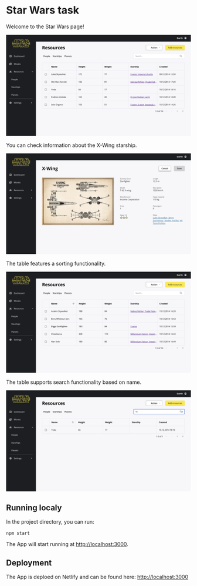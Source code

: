 # Star Wars task

Welcome to the Star Wars page!

![StarWars page](src/images/SWpage.png)

You can check information about the X-Wing starship.

![X-Wing starship](src/images/Starship.png)

The table features a sorting functionality.

![Sorting functionality ](src/images/Sorting.png)

The table supports search functionality based on name.

![Search functionality ](src/images/Search.png)

## Running localy

In the project directory, you can run:

```
npm start
```

The App will start running at [http://localhost:3000](http://localhost:3000).

## Deployment

The App is deploed on Netlify and can be found here:
[http://localhost:3000](http://localhost:3000)
